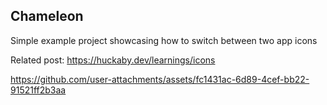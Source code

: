 ## Chameleon
Simple example project showcasing how to switch between two app icons

Related post: https://huckaby.dev/learnings/icons



https://github.com/user-attachments/assets/fc1431ac-6d89-4cef-bb22-91521ff2b3aa

